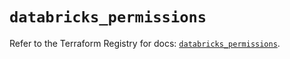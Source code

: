 # `databricks_permissions`

Refer to the Terraform Registry for docs: [`databricks_permissions`](https://registry.terraform.io/providers/databricks/databricks/1.62.1/docs/resources/permissions).
